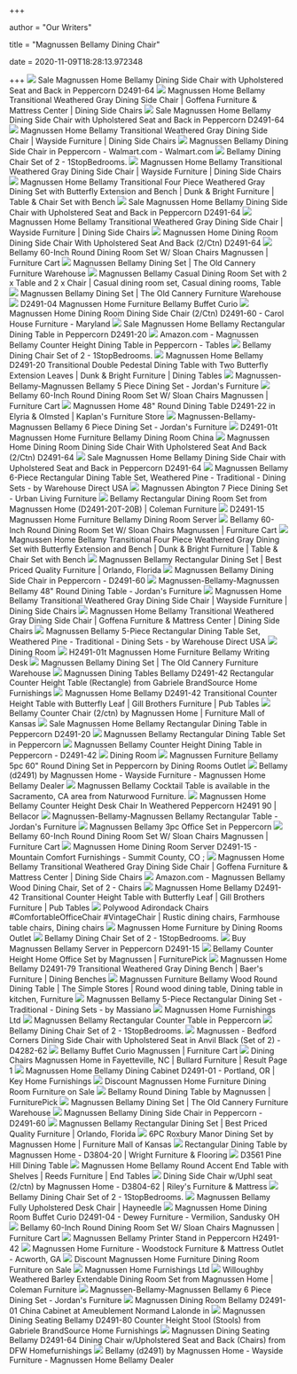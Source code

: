 +++
        
author = "Our Writers"
        
title = "Magnussen Bellamy Dining Chair"
        
date = 2020-11-09T18:28:13.972348
        
+++
[ ![](https://www.localfurnitureoutlet.com/media/catalog/product/cache/1/image/9df78eab33525d08d6e5fb8d27136e95/D/2/D2491-64_2.jpg)](https://www.localfurnitureoutlet.com/media/catalog/product/cache/1/image/9df78eab33525d08d6e5fb8d27136e95/D/2/D2491-64_2.jpg) Sale Magnussen Home Bellamy Dining Side Chair with Upholstered Seat and  Back in Peppercorn D2491-64
[ ![](https://imageresizer.furnituredealer.net/img/remote/images.furnituredealer.net/img/products%2Fmagnussen_home%2Fcolor%2Fbellamy%20-%201088781763_d2491-60-b0.jpg?width=878&height=600&scale=both&trim.threshold=80)](https://imageresizer.furnituredealer.net/img/remote/images.furnituredealer.net/img/products%2Fmagnussen_home%2Fcolor%2Fbellamy%20-%201088781763_d2491-60-b0.jpg?width=878&height=600&scale=both&trim.threshold=80) Magnussen Home Bellamy Transitional Weathered Gray Dining Side Chair |  Goffena Furniture & Mattress Center | Dining Side Chairs
[ ![](https://www.localfurnitureoutlet.com/media/catalog/product/cache/1/image/9df78eab33525d08d6e5fb8d27136e95/D/2/D2491-64_1_4.jpg)](https://www.localfurnitureoutlet.com/media/catalog/product/cache/1/image/9df78eab33525d08d6e5fb8d27136e95/D/2/D2491-64_1_4.jpg) Sale Magnussen Home Bellamy Dining Side Chair with Upholstered Seat and  Back in Peppercorn D2491-64
[ ![](https://imageresizer.furnituredealer.net/img/remote/images.furnituredealer.net/img/products%2Fmagnussen_home%2Fcolor%2Fbellamy%20-%201088781763_d2491-60-b2.jpg?width=1024&height=768&scale=both&trim.threshold=50&trim.percentpadding=10)](https://imageresizer.furnituredealer.net/img/remote/images.furnituredealer.net/img/products%2Fmagnussen_home%2Fcolor%2Fbellamy%20-%201088781763_d2491-60-b2.jpg?width=1024&height=768&scale=both&trim.threshold=50&trim.percentpadding=10) Magnussen Home Bellamy Transitional Weathered Gray Dining Side Chair |  Wayside Furniture | Dining Side Chairs
[ ![](https://i5.walmartimages.com/asr/e1d2bfe9-4b48-4930-8ffc-c735ce4153a3_1.de62fedb3c151c17945253f3880857d4.jpeg)](https://i5.walmartimages.com/asr/e1d2bfe9-4b48-4930-8ffc-c735ce4153a3_1.de62fedb3c151c17945253f3880857d4.jpeg) Magnussen Bellamy Dining Side Chair in Peppercorn - Walmart.com -  Walmart.com
[ ![](https://cdn.1stopbedrooms.com/media/catalog/product/cache/1/image/790x650/667cc8115599233893af4c0b7918c94e/d/2/d2491-f.jpg)](https://cdn.1stopbedrooms.com/media/catalog/product/cache/1/image/790x650/667cc8115599233893af4c0b7918c94e/d/2/d2491-f.jpg) Bellamy Dining Chair Set of 2 - 1StopBedrooms.
[ ![](https://imageresizer.furnituredealer.net/img/remote/images.furnituredealer.net/img/products%2Fmagnussen_home%2Fcolor%2Fbellamy%20-%201088781763_d2491-60-b6.jpg?width=1024&height=768&scale=both&trim.threshold=50&trim.percentpadding=10)](https://imageresizer.furnituredealer.net/img/remote/images.furnituredealer.net/img/products%2Fmagnussen_home%2Fcolor%2Fbellamy%20-%201088781763_d2491-60-b6.jpg?width=1024&height=768&scale=both&trim.threshold=50&trim.percentpadding=10) Magnussen Home Bellamy Transitional Weathered Gray Dining Side Chair |  Wayside Furniture | Dining Side Chairs
[ ![](https://imageresizer.furnituredealer.net/img/remote/images.furnituredealer.net/img/products%2Fmagnussen_home%2Fcolor%2Fbellamy%20-%201088781763_d2491-20%2B2x60%2B79-b0.jpg?w=300&h=300&trim.threshold=80)](https://imageresizer.furnituredealer.net/img/remote/images.furnituredealer.net/img/products%2Fmagnussen_home%2Fcolor%2Fbellamy%20-%201088781763_d2491-20%2B2x60%2B79-b0.jpg?w=300&h=300&trim.threshold=80) Magnussen Home Bellamy Transitional Four Piece Weathered Gray Dining Set  with Butterfly Extension and Bench | Dunk & Bright Furniture | Table & Chair  Set with Bench
[ ![](https://www.localfurnitureoutlet.com/media/catalog/product/cache/1/image/9df78eab33525d08d6e5fb8d27136e95/D/2/D2491-64_3.jpg)](https://www.localfurnitureoutlet.com/media/catalog/product/cache/1/image/9df78eab33525d08d6e5fb8d27136e95/D/2/D2491-64_3.jpg) Sale Magnussen Home Bellamy Dining Side Chair with Upholstered Seat and  Back in Peppercorn D2491-64
[ ![](https://imageresizer.furnituredealer.net/img/remote/images.furnituredealer.net/img/products%2Fmagnussen_home%2Fcolor%2Fbellamy%20-%201088781763_d2491-60-b4.jpg?width=1024&height=768&scale=both&trim.threshold=50&trim.percentpadding=10)](https://imageresizer.furnituredealer.net/img/remote/images.furnituredealer.net/img/products%2Fmagnussen_home%2Fcolor%2Fbellamy%20-%201088781763_d2491-60-b4.jpg?width=1024&height=768&scale=both&trim.threshold=50&trim.percentpadding=10) Magnussen Home Bellamy Transitional Weathered Gray Dining Side Chair |  Wayside Furniture | Dining Side Chairs
[ ![](https://images2.imgix.net/p4dbimg/830/images/d2491-64-287.jpg?trim=color&trimcolor=FFFFFF&trimtol=5&w=1024&h=768&fm=pjpg&auto=format)](https://images2.imgix.net/p4dbimg/830/images/d2491-64-287.jpg?trim=color&trimcolor=FFFFFF&trimtol=5&w=1024&h=768&fm=pjpg&auto=format) Magnussen Home Dining Room Dining Side Chair With Upholstered Seat And Back  (2/Ctn) D2491-64
[ ![](https://smhttp-ssl-77687.nexcesscdn.net/media/catalog/product/D/2/D2491-23B-23T-60-63-set-1.jpg)](https://smhttp-ssl-77687.nexcesscdn.net/media/catalog/product/D/2/D2491-23B-23T-60-63-set-1.jpg) Bellamy 60-Inch Round Dining Room Set W/ Sloan Chairs Magnussen | Furniture  Cart
[ ![](https://www.oldcanneryfurniture.com/images/photos/Magnussen-D2491-5pc-Set.jpg)](https://www.oldcanneryfurniture.com/images/photos/Magnussen-D2491-5pc-Set.jpg) Magnussen Bellamy Dining Set | The Old Cannery Furniture Warehouse
[ ![](https://i.pinimg.com/originals/47/74/dd/4774dd12a058aa1e385b2635a227fd7c.jpg)](https://i.pinimg.com/originals/47/74/dd/4774dd12a058aa1e385b2635a227fd7c.jpg) Magnussen Bellamy Casual Dining Room Set with 2 x Table and 2 x Chair |  Casual dining room set, Casual dining rooms, Table
[ ![](https://www.oldcanneryfurniture.com/images/photos/D2491-20-F.jpg)](https://www.oldcanneryfurniture.com/images/photos/D2491-20-F.jpg) Magnussen Bellamy Dining Set | The Old Cannery Furniture Warehouse
[ ![](https://static.homelivingfurniture.com/data/vendors/431/items/206292/small/D2491-04.jpg)](https://static.homelivingfurniture.com/data/vendors/431/items/206292/small/D2491-04.jpg) D2491-04 Magnussen Home Furniture Bellamy Buffet Curio
[ ![](https://images2.imgix.net/p4dbimg/830/images/d2491-60-(809).jpg?trim=color&trimcolor=FFFFFF&trimtol=5&w=1024&h=768&fm=pjpg&auto=format)](https://images2.imgix.net/p4dbimg/830/images/d2491-60-(809).jpg?trim=color&trimcolor=FFFFFF&trimtol=5&w=1024&h=768&fm=pjpg&auto=format) Magnussen Home Dining Room Dining Side Chair (2/Ctn) D2491-60 - Carol House  Furniture - Maryland
[ ![](https://www.localfurnitureoutlet.com/media/catalog/product/cache/1/thumbnail/490x490/602f0fa2c1f0d1ba5e241f914e856ff9/D/2/D2491-20_1_1.jpg)](https://www.localfurnitureoutlet.com/media/catalog/product/cache/1/thumbnail/490x490/602f0fa2c1f0d1ba5e241f914e856ff9/D/2/D2491-20_1_1.jpg) Sale Magnussen Home Bellamy Rectangular Dining Table in Peppercorn D2491-20
[ ![](https://images-na.ssl-images-amazon.com/images/I/717F4abDNrL._AC_SL1000_.jpg)](https://images-na.ssl-images-amazon.com/images/I/717F4abDNrL._AC_SL1000_.jpg) Amazon.com - Magnussen Bellamy Counter Height Dining Table in Peppercorn -  Tables
[ ![](https://cdn.1stopbedrooms.com/media/catalog/product/cache/1/image/cc0ec2d91bc4dd8becc1b9167d5c2be1/b/e/bellamy_d2491-22_60_01t-01b_1_1.jpg)](https://cdn.1stopbedrooms.com/media/catalog/product/cache/1/image/cc0ec2d91bc4dd8becc1b9167d5c2be1/b/e/bellamy_d2491-22_60_01t-01b_1_1.jpg) Bellamy Dining Chair Set of 2 - 1StopBedrooms.
[ ![](https://images.furnituredealer.net/img/products%2Fmagnussen_home%2Fcolor%2Fbellamy%20-%201088781763_d2491-20-b0.jpg)](https://images.furnituredealer.net/img/products%2Fmagnussen_home%2Fcolor%2Fbellamy%20-%201088781763_d2491-20-b0.jpg) Magnussen Home Bellamy D2491-20 Transitional Double Pedestal Dining Table  with Two Butterfly Extension Leaves | Dunk & Bright Furniture | Dining  Tables
[ ![](https://s7d5.scene7.com/is/image/Jordans/DZ2249100_00?wid=378&hei=375)](https://s7d5.scene7.com/is/image/Jordans/DZ2249100_00?wid=378&hei=375) Magnussen-Bellamy-Magnussen Bellamy 5 Piece Dining Set - Jordan's Furniture
[ ![](https://smhttp-ssl-77687.nexcesscdn.net/media/catalog/product/D/4/D4796-63-chair-1.jpg)](https://smhttp-ssl-77687.nexcesscdn.net/media/catalog/product/D/4/D4796-63-chair-1.jpg) Bellamy 60-Inch Round Dining Room Set W/ Sloan Chairs Magnussen | Furniture  Cart
[ ![](https://images2.imgix.net/p4dbimg/830/images/d2491-22-(76).jpg?trim=color&trimcolor=FFFFFF&trimtol=5&w=1024&h=768&fm=pjpg&auto=format)](https://images2.imgix.net/p4dbimg/830/images/d2491-22-(76).jpg?trim=color&trimcolor=FFFFFF&trimtol=5&w=1024&h=768&fm=pjpg&auto=format) Magnussen Home 48" Round Dining Table D2491-22 in Elyria & Olmsted |  Kaplan's Furniture Store
[ ![](https://s7d5.scene7.com/is/image/Jordans/DZ0024910_00?wid=378&hei=375)](https://s7d5.scene7.com/is/image/Jordans/DZ0024910_00?wid=378&hei=375) Magnussen-Bellamy-Magnussen Bellamy 6 Piece Dining Set - Jordan's Furniture
[ ![](https://static.homelivingfurniture.com/data/vendors/431/items/206290/big/D2491-01T.jpg)](https://static.homelivingfurniture.com/data/vendors/431/items/206290/big/D2491-01T.jpg) D2491-01t Magnussen Home Furniture Bellamy Dining Room China
[ ![](https://images2.imgix.net/p4dbimg/830/images/d249164958.jpg?trim=color&trimcolor=FFFFFF&trimtol=5&w=1024&h=768&fm=pjpg&auto=format)](https://images2.imgix.net/p4dbimg/830/images/d249164958.jpg?trim=color&trimcolor=FFFFFF&trimtol=5&w=1024&h=768&fm=pjpg&auto=format) Magnussen Home Dining Room Dining Side Chair With Upholstered Seat And Back  (2/Ctn) D2491-64
[ ![](https://www.localfurnitureoutlet.com/media/catalog/product/cache/1/image/9df78eab33525d08d6e5fb8d27136e95/D/2/D2491-64_4.jpg)](https://www.localfurnitureoutlet.com/media/catalog/product/cache/1/image/9df78eab33525d08d6e5fb8d27136e95/D/2/D2491-64_4.jpg) Sale Magnussen Home Bellamy Dining Side Chair with Upholstered Seat and  Back in Peppercorn D2491-64
[ ![](https://st.hzcdn.com/simgs/0f11dafe07f27f76_4-0140/home-design.jpg)](https://st.hzcdn.com/simgs/0f11dafe07f27f76_4-0140/home-design.jpg) Magnussen Bellamy 6-Piece Rectangular Dining Table Set, Weathered Pine -  Traditional - Dining Sets - by Warehouse Direct USA
[ ![](https://cdn11.bigcommerce.com/s-i1ghd0efxg/images/stencil/1280x1280/products/460/985/_7_d3804_abington_dr_2_1__22847.1491954949.jpg?c=2)](https://cdn11.bigcommerce.com/s-i1ghd0efxg/images/stencil/1280x1280/products/460/985/_7_d3804_abington_dr_2_1__22847.1491954949.jpg?c=2) Magnussen Abington 7 Piece Dining Set - Urban Living Furniture
[ ![](https://d9dvmj2a7k2dc.cloudfront.net/catalog/product/cache/1/image/731x481/17f82f742ffe127f42dca9de82fb58b1/b/e/bellamy_d2491-20a_60_63a_04_1_1.jpg)](https://d9dvmj2a7k2dc.cloudfront.net/catalog/product/cache/1/image/731x481/17f82f742ffe127f42dca9de82fb58b1/b/e/bellamy_d2491-20a_60_63a_04_1_1.jpg) Bellamy Rectangular Dining Room Set from Magnussen Home (D2491-20T-20B) |  Coleman Furniture
[ ![](https://static.homelivingfurniture.com/data/vendors/431/items/286137/big/d2491-15.a.jpg)](https://static.homelivingfurniture.com/data/vendors/431/items/286137/big/d2491-15.a.jpg) D2491-15 Magnussen Home Furniture Bellamy Dining Room Server
[ ![](https://smhttp-ssl-77687.nexcesscdn.net/media/catalog/product/D/2/D2491-23B-23T-table-1.jpg)](https://smhttp-ssl-77687.nexcesscdn.net/media/catalog/product/D/2/D2491-23B-23T-table-1.jpg) Bellamy 60-Inch Round Dining Room Set W/ Sloan Chairs Magnussen | Furniture  Cart
[ ![](https://imageresizer.furnituredealer.net/img/remote/images.furnituredealer.net/img/products%2Fmagnussen_home%2Fcolor%2Fbellamy%20-%201088781763_d2491-20%2B2x60%2B79-b3.jpg?width=878&height=600&scale=both&trim.threshold=80)](https://imageresizer.furnituredealer.net/img/remote/images.furnituredealer.net/img/products%2Fmagnussen_home%2Fcolor%2Fbellamy%20-%201088781763_d2491-20%2B2x60%2B79-b3.jpg?width=878&height=600&scale=both&trim.threshold=80) Magnussen Home Bellamy Transitional Four Piece Weathered Gray Dining Set  with Butterfly Extension and Bench | Dunk & Bright Furniture | Table & Chair  Set with Bench
[ ![](https://qualityfurniturediscounts.com/media/catalog/product/cache/1/image/5e06319eda06f020e43594a9c230972d/b/e/bellamy_d2491_6pc/qualityfurniturediscounts.com-Magnussen-MAG-D2491-20-DS-31.jpg)](https://qualityfurniturediscounts.com/media/catalog/product/cache/1/image/5e06319eda06f020e43594a9c230972d/b/e/bellamy_d2491_6pc/qualityfurniturediscounts.com-Magnussen-MAG-D2491-20-DS-31.jpg) Magnussen Bellamy Rectangular Dining Set | Best Priced Quality Furniture |  Orlando, Florida
[ ![](https://media.cymaxstores.com/Images/2221/484379-SM.jpg)](https://media.cymaxstores.com/Images/2221/484379-SM.jpg) Magnussen Bellamy Dining Side Chair in Peppercorn - D2491-60
[ ![](https://s7d5.scene7.com/is/image/Jordans/DZ1249101_00?wid=378&hei=375)](https://s7d5.scene7.com/is/image/Jordans/DZ1249101_00?wid=378&hei=375) Magnussen-Bellamy-Magnussen Bellamy 48" Round Dining Table - Jordan's  Furniture
[ ![](https://imageresizer.furnituredealer.net/img/remote/images.furnituredealer.net/img/products%2Fmagnussen_home%2Fcolor%2Fbellamy%20-%201088781763_d2491-60-b3.jpg?width=1024&height=768&scale=both&trim.threshold=50&trim.percentpadding=10)](https://imageresizer.furnituredealer.net/img/remote/images.furnituredealer.net/img/products%2Fmagnussen_home%2Fcolor%2Fbellamy%20-%201088781763_d2491-60-b3.jpg?width=1024&height=768&scale=both&trim.threshold=50&trim.percentpadding=10) Magnussen Home Bellamy Transitional Weathered Gray Dining Side Chair |  Wayside Furniture | Dining Side Chairs
[ ![](https://images.furnituredealer.net/img/products%2Fmagnussen_home%2Fcolor%2Falys%20beach%204864_d4864-62w-m1.jpg)](https://images.furnituredealer.net/img/products%2Fmagnussen_home%2Fcolor%2Falys%20beach%204864_d4864-62w-m1.jpg) Magnussen Home Bellamy Transitional Weathered Gray Dining Side Chair |  Goffena Furniture & Mattress Center | Dining Side Chairs
[ ![](https://st.hzcdn.com/simgs/0701c76707eeaf8e_4-0310/home-design.jpg)](https://st.hzcdn.com/simgs/0701c76707eeaf8e_4-0310/home-design.jpg) Magnussen Bellamy 5-Piece Rectangular Dining Table Set, Weathered Pine -  Traditional - Dining Sets - by Warehouse Direct USA
[ ![](https://ipad.magnussen.com/Portals/PhotoBank/Web/Dining/D5011/D5011-(837).jpg)](https://ipad.magnussen.com/Portals/PhotoBank/Web/Dining/D5011/D5011-(837).jpg) Dining Room
[ ![](https://static.homelivingfurniture.com/data/vendors/431/items/248583/big/H2491-01t.a.jpg)](https://static.homelivingfurniture.com/data/vendors/431/items/248583/big/H2491-01t.a.jpg) H2491-01t Magnussen Home Furniture Bellamy Writing Desk
[ ![](https://www.oldcanneryfurniture.com/images/photos/D2491-79-F.jpg)](https://www.oldcanneryfurniture.com/images/photos/D2491-79-F.jpg) Magnussen Bellamy Dining Set | The Old Cannery Furniture Warehouse
[ ![](https://imgres.tailbase.com/rzdimg/prods/800/433091_5.jpg)](https://imgres.tailbase.com/rzdimg/prods/800/433091_5.jpg) Magnussen Dining Tables Bellamy D2491-42 Rectangular Counter Height Table  (Rectangle) from Gabriele BrandSource Home Furnishings
[ ![](https://imageresizer.furnituredealer.net/img/remote/images.furnituredealer.net/img/products%2Fmagnussen_home%2Fcolor%2Fbellamy%20-%201088781763_d2491-42-b1.jpg?width=878&height=600&scale=both&trim.threshold=80)](https://imageresizer.furnituredealer.net/img/remote/images.furnituredealer.net/img/products%2Fmagnussen_home%2Fcolor%2Fbellamy%20-%201088781763_d2491-42-b1.jpg?width=878&height=600&scale=both&trim.threshold=80) Magnussen Home Bellamy D2491-42 Transitional Counter Height Table with  Butterfly Leaf | Gill Brothers Furniture | Pub Tables
[ ![](https://cdn.knorrweb.com/magnussen-home/800x800/e74cbe2b63dff537332445b356def0c8.jpg)](https://cdn.knorrweb.com/magnussen-home/800x800/e74cbe2b63dff537332445b356def0c8.jpg) Bellamy Counter Chair (2/ctn) by Magnussen Home | Furniture Mall of Kansas
[ ![](https://www.localfurnitureoutlet.com/media/catalog/product/cache/1/thumbnail/490x490/602f0fa2c1f0d1ba5e241f914e856ff9/D/2/D2491-20_6.jpg)](https://www.localfurnitureoutlet.com/media/catalog/product/cache/1/thumbnail/490x490/602f0fa2c1f0d1ba5e241f914e856ff9/D/2/D2491-20_6.jpg) Sale Magnussen Home Bellamy Rectangular Dining Table in Peppercorn D2491-20
[ ![](https://www.unlimitedfurnituregroup.com/media/catalog/product/cache/1/image/1200x1200/9df78eab33525d08d6e5fb8d27136e95/d/2/d2491_1.jpg)](https://www.unlimitedfurnituregroup.com/media/catalog/product/cache/1/image/1200x1200/9df78eab33525d08d6e5fb8d27136e95/d/2/d2491_1.jpg) Magnussen Bellamy Rectangular Dining Table Set in Peppercorn
[ ![](https://media.cymaxstores.com/Images/107/1620785-1-L.jpg)](https://media.cymaxstores.com/Images/107/1620785-1-L.jpg) Magnussen Bellamy Counter Height Dining Table in Peppercorn - D2491-42
[ ![](https://www.magnussen.com/portals/0/Images/Category/D4282.jpg)](https://www.magnussen.com/portals/0/Images/Category/D4282.jpg) Dining Room
[ ![](https://www.diningroomsoutlet.com/media/catalog/product/cache/3/image/265x265/9df78eab33525d08d6e5fb8d27136e95/d/2/d2491-23drset.jpg)](https://www.diningroomsoutlet.com/media/catalog/product/cache/3/image/265x265/9df78eab33525d08d6e5fb8d27136e95/d/2/d2491-23drset.jpg) Magnussen Furniture Bellamy 5pc 60" Round Dining Set in Peppercorn by Dining  Rooms Outlet
[ ![](https://images.furnituredealer.net/img/collections%2Fmagnussen_home%2Fbellamy%20-%201088781763_d2491-dm1.jpg)](https://images.furnituredealer.net/img/collections%2Fmagnussen_home%2Fbellamy%20-%201088781763_d2491-dm1.jpg) Bellamy (d2491) by Magnussen Home - Wayside Furniture - Magnussen Home  Bellamy Dealer
[ ![](https://images2.imgix.net/p4dbimg/830/images/t2491-43-main.jpg?trim=color&trimcolor=FFFFFF&trimtol=5&w=1024&h=768&fm=pjpg&auto=format)](https://images2.imgix.net/p4dbimg/830/images/t2491-43-main.jpg?trim=color&trimcolor=FFFFFF&trimtol=5&w=1024&h=768&fm=pjpg&auto=format) Magnussen Bellamy Cocktail Table is available in the Sacramento, CA area  from Naturwood Furniture.
[ ![](https://www.bellacor.com/media.bellacor.com/images/1500/2016H2491-90.jpg)](https://www.bellacor.com/media.bellacor.com/images/1500/2016H2491-90.jpg) Magnussen Home Bellamy Counter Height Desk Chair In Weathered Peppercorn  H2491 90 | Bellacor
[ ![](https://s7d5.scene7.com/is/image/Jordans/DZ3024910_00?wid=378&hei=375)](https://s7d5.scene7.com/is/image/Jordans/DZ3024910_00?wid=378&hei=375) Magnussen-Bellamy-Magnussen Bellamy Rectangular Table - Jordan's Furniture
[ ![](https://www.discountlivingrooms.com/media/catalog/product/cache/4/image/1280x/2e0bda525d00d84e8e49a33c06641d14/h/2/h2491_bellamy_ho_4.jpg)](https://www.discountlivingrooms.com/media/catalog/product/cache/4/image/1280x/2e0bda525d00d84e8e49a33c06641d14/h/2/h2491_bellamy_ho_4.jpg) Magnussen Bellamy 3pc Office Set in Peppercorn
[ ![](https://smhttp-ssl-77687.nexcesscdn.net/media/catalog/product/D/2/D2491-01BT-china-1.jpg)](https://smhttp-ssl-77687.nexcesscdn.net/media/catalog/product/D/2/D2491-01BT-china-1.jpg) Bellamy 60-Inch Round Dining Room Set W/ Sloan Chairs Magnussen | Furniture  Cart
[ ![](https://images2.imgix.net/p4dbimg/830/images/d2491-15.jpg?fit=fill&trim=color&trimcolor=FFFFFF&trimtol=5&bg=FFFFFF&w=768&h=576&fm=pjpg&auto=format)](https://images2.imgix.net/p4dbimg/830/images/d2491-15.jpg?fit=fill&trim=color&trimcolor=FFFFFF&trimtol=5&bg=FFFFFF&w=768&h=576&fm=pjpg&auto=format) Magnussen Home Dining Room Server D2491-15 - Mountain Comfort Furnishings -  Summit County, CO ;
[ ![](https://images.furnituredealer.net/img/products%2Fmagnussen_home%2Fcolor%2Falys%20beach%204864_d4864-60-m5.jpg)](https://images.furnituredealer.net/img/products%2Fmagnussen_home%2Fcolor%2Falys%20beach%204864_d4864-60-m5.jpg) Magnussen Home Bellamy Transitional Weathered Gray Dining Side Chair |  Goffena Furniture & Mattress Center | Dining Side Chairs
[ ![](https://m.media-amazon.com/images/I/81kS34Md9UL._AC_SS350_.jpg)](https://m.media-amazon.com/images/I/81kS34Md9UL._AC_SS350_.jpg) Amazon.com - Magnussen Bellamy Wood Dining Chair, Set of 2 - Chairs
[ ![](https://imageresizer.furnituredealer.net/img/remote/images.furnituredealer.net/img/products%2Fmagnussen_home%2Fcolor%2Fbellamy%20-%201088781763_d2491-42-b3.jpg?width=878&height=600&scale=both&trim.threshold=80)](https://imageresizer.furnituredealer.net/img/remote/images.furnituredealer.net/img/products%2Fmagnussen_home%2Fcolor%2Fbellamy%20-%201088781763_d2491-42-b3.jpg?width=878&height=600&scale=both&trim.threshold=80) Magnussen Home Bellamy D2491-42 Transitional Counter Height Table with  Butterfly Leaf | Gill Brothers Furniture | Pub Tables
[ ![](https://i.pinimg.com/474x/0f/f5/92/0ff5920004a83b61d8fb321d169e7979.jpg)](https://i.pinimg.com/474x/0f/f5/92/0ff5920004a83b61d8fb321d169e7979.jpg) Polywood Adirondack Chairs #ComfortableOfficeChair #VintageChair | Rustic dining  chairs, Farmhouse table chairs, Dining chairs
[ ![](https://www.diningroomsoutlet.com/media/catalog/category/magnussen-dro.jpg)](https://www.diningroomsoutlet.com/media/catalog/category/magnussen-dro.jpg) Magnussen Home Furniture by Dining Rooms Outlet
[ ![](https://cdn.1stopbedrooms.com/media/catalog/product/cache/1/thumbnail/150x150/cc0ec2d91bc4dd8becc1b9167d5c2be1/d/2/d2491-01-qt.jpg)](https://cdn.1stopbedrooms.com/media/catalog/product/cache/1/thumbnail/150x150/cc0ec2d91bc4dd8becc1b9167d5c2be1/d/2/d2491-01-qt.jpg) Bellamy Dining Chair Set of 2 - 1StopBedrooms.
[ ![](https://www.localfurnitureoutlet.com/media/catalog/product/cache/1/image/1000x1000/17f82f742ffe127f42dca9de82fb58b1/d/2/d2491-15.jpg)](https://www.localfurnitureoutlet.com/media/catalog/product/cache/1/image/1000x1000/17f82f742ffe127f42dca9de82fb58b1/d/2/d2491-15.jpg) Buy Magnussen Bellamy Server in Peppercorn D2491-15
[ ![](https://smhttp-ssl-18667.nexcesscdn.net/8090D3/magento/media/catalog/product/cache/1/image/650x650/9df78eab33525d08d6e5fb8d27136e95/H/2/H2491-06B-90-set-1.jpg)](https://smhttp-ssl-18667.nexcesscdn.net/8090D3/magento/media/catalog/product/cache/1/image/650x650/9df78eab33525d08d6e5fb8d27136e95/H/2/H2491-06B-90-set-1.jpg) Bellamy Counter Height Home Office Set by Magnussen | FurniturePick
[ ![](https://imageresizer.furnituredealer.net/img/remote/images.furnituredealer.net/img/products%2Fmagnussen_home%2Fcolor%2Fbellamy%20-%201088781763_d2491-79-b4.jpg?width=878&height=600&scale=both&trim.threshold=80)](https://imageresizer.furnituredealer.net/img/remote/images.furnituredealer.net/img/products%2Fmagnussen_home%2Fcolor%2Fbellamy%20-%201088781763_d2491-79-b4.jpg?width=878&height=600&scale=both&trim.threshold=80) Magnussen Home Bellamy D2491-79 Transitional Weathered Gray Dining Bench |  Baer's Furniture | Dining Benches
[ ![](https://i.pinimg.com/originals/9a/0b/16/9a0b16ae8d06c8c2dffbe067466e9ab0.jpg)](https://i.pinimg.com/originals/9a/0b/16/9a0b16ae8d06c8c2dffbe067466e9ab0.jpg) Magnussen Furniture Bellamy Wood Round Dining Table | The Simple Stores |  Round wood dining table, Dining table in kitchen, Furniture
[ ![](https://st.hzcdn.com/simgs/ef11dedd0900b0da_9-7412/home-design.jpg)](https://st.hzcdn.com/simgs/ef11dedd0900b0da_9-7412/home-design.jpg) Magnussen Bellamy 5-Piece Rectangular Dining Set - Traditional - Dining  Sets - by Massiano
[ ![](https://www.magnussen.com/Portals/0/Images/Home-Image/HomeImageDining.jpg)](https://www.magnussen.com/Portals/0/Images/Home-Image/HomeImageDining.jpg) Magnussen Home Furnishings Ltd
[ ![](https://www.unlimitedfurnituregroup.com/media/catalog/product/cache/1/image/1000x611/9df78eab33525d08d6e5fb8d27136e95/D/2/D2491-42_Unextend.jpg)](https://www.unlimitedfurnituregroup.com/media/catalog/product/cache/1/image/1000x611/9df78eab33525d08d6e5fb8d27136e95/D/2/D2491-42_Unextend.jpg) Magnussen Bellamy Rectangular Counter Table in Peppercorn
[ ![](https://cdn.1stopbedrooms.com/media/catalog/product/cache/1/thumbnail/245x245/8255f8d36c477745b2f3d3cfd0807445/v/i/vicuna-boucle-grey-fabric-dining-chair-hgda732_qb13217525.jpg)](https://cdn.1stopbedrooms.com/media/catalog/product/cache/1/thumbnail/245x245/8255f8d36c477745b2f3d3cfd0807445/v/i/vicuna-boucle-grey-fabric-dining-chair-hgda732_qb13217525.jpg) Bellamy Dining Chair Set of 2 - 1StopBedrooms.
[ ![](https://s.yimg.com/aah/yhst-130038008324021/magnussen-bedford-corners-dining-side-chair-with-upholstered-seat-in-anvil-black-d4282-62-8.jpg)](https://s.yimg.com/aah/yhst-130038008324021/magnussen-bedford-corners-dining-side-chair-with-upholstered-seat-in-anvil-black-d4282-62-8.jpg) Magnussen - Bedford Corners Dining Side Chair with Upholstered Seat in  Anvil Black (Set of 2) - D4282-62
[ ![](https://smhttp-ssl-77687.nexcesscdn.net/media/catalog/product/cache/1/image/650x650/9df78eab33525d08d6e5fb8d27136e95/D/2/D2491-04-buffet-curio-1.jpg)](https://smhttp-ssl-77687.nexcesscdn.net/media/catalog/product/cache/1/image/650x650/9df78eab33525d08d6e5fb8d27136e95/D/2/D2491-04-buffet-curio-1.jpg) Bellamy Buffet Curio Magnussen | Furniture Cart
[ ![](https://imageresizer.furnituredealer.net/img/remote/images.furnituredealer.net/img/products%2Fmagnussen_home%2Fcolor%2Fbellamy%20-%201088781763_d2491-60-m3.jpg?scale=both&width=450&height=450)](https://imageresizer.furnituredealer.net/img/remote/images.furnituredealer.net/img/products%2Fmagnussen_home%2Fcolor%2Fbellamy%20-%201088781763_d2491-60-m3.jpg?scale=both&width=450&height=450) Dining Chairs Magnussen Home in Fayetteville, NC | Bullard Furniture |  Result Page 1
[ ![](https://images2.imgix.net/p4dbimg/clients/20220/images/magnussen-home-d2491-01-dining-cabinet-bellamy_1.jpg?fit=fill&trim=color&trimcolor=FFFFFF&trimtol=5&bg=FFFFFF&w=768&h=576&fm=pjpg&auto=format)](https://images2.imgix.net/p4dbimg/clients/20220/images/magnussen-home-d2491-01-dining-cabinet-bellamy_1.jpg?fit=fill&trim=color&trimcolor=FFFFFF&trimtol=5&bg=FFFFFF&w=768&h=576&fm=pjpg&auto=format) Magnussen Home Bellamy Dining Cabinet D2491-01 - Portland, OR | Key Home  Furnishings
[ ![](https://static.homelivingfurniture.com/data/vendors/431/item_group/2875/mid/2875.jpg)](https://static.homelivingfurniture.com/data/vendors/431/item_group/2875/mid/2875.jpg) Discount Magnussen Home Furniture Dining Room Furniture on Sale
[ ![](https://smhttp-ssl-18667.nexcesscdn.net/8090D3/magento/media/catalog/product/cache/1/image/650x650/9df78eab33525d08d6e5fb8d27136e95/D/2/D2491-22BPT-rnd-table-1.jpg)](https://smhttp-ssl-18667.nexcesscdn.net/8090D3/magento/media/catalog/product/cache/1/image/650x650/9df78eab33525d08d6e5fb8d27136e95/D/2/D2491-22BPT-rnd-table-1.jpg) Bellamy Round Dining Table by Magnussen | FurniturePick
[ ![](https://www.oldcanneryfurniture.com/images/photos/T2491-03.jpg)](https://www.oldcanneryfurniture.com/images/photos/T2491-03.jpg) Magnussen Bellamy Dining Set | The Old Cannery Furniture Warehouse
[ ![](https://media.cymaxstores.com/Images/89/242019-SM.jpg)](https://media.cymaxstores.com/Images/89/242019-SM.jpg) Magnussen Bellamy Dining Side Chair in Peppercorn - D2491-60
[ ![](https://qualityfurniturediscounts.com/media/catalog/product/cache/1/image/5e06319eda06f020e43594a9c230972d/b/e/bellamy_d2491-20a_60_79_01t_01b/qualityfurniturediscounts.com-Magnussen-MAG-D2491-20-DS-33.jpg)](https://qualityfurniturediscounts.com/media/catalog/product/cache/1/image/5e06319eda06f020e43594a9c230972d/b/e/bellamy_d2491-20a_60_79_01t_01b/qualityfurniturediscounts.com-Magnussen-MAG-D2491-20-DS-33.jpg) Magnussen Bellamy Rectangular Dining Set | Best Priced Quality Furniture |  Orlando, Florida
[ ![](https://cdn.knorrweb.com/magnussen-home/d235a512b18cae7ef62bee2f29542fb9.jpg)](https://cdn.knorrweb.com/magnussen-home/d235a512b18cae7ef62bee2f29542fb9.jpg) 6PC Roxbury Manor Dining Set by Magnussen Home | Furniture Mall of Kansas
[ ![](https://cdn.knorrweb.com/magnussen-home/800x800/3f5ae559520d08d205dafbb6f4a3dc31.jpg)](https://cdn.knorrweb.com/magnussen-home/800x800/3f5ae559520d08d205dafbb6f4a3dc31.jpg) Rectangular Dining Table by Magnussen Home - D3804-20 | Wright Furniture &  Flooring
[ ![](https://1225f84a0a126a40b1d5-7c4a560e800e1f5ffb533bff4ba1def5.ssl.cf1.rackcdn.com/4640.jpg)](https://1225f84a0a126a40b1d5-7c4a560e800e1f5ffb533bff4ba1def5.ssl.cf1.rackcdn.com/4640.jpg) D3561 Pine Hill Dining Table
[ ![](https://imageresizer.furnituredealer.net/img/remote/images.furnituredealer.net/img/products%2Fmagnussen_home%2Fcolor%2Fbellamy%20t2491_t2491-35-b1.jpg?width=1024&height=768&scale=both&trim.threshold=50&trim.percentpadding=10)](https://imageresizer.furnituredealer.net/img/remote/images.furnituredealer.net/img/products%2Fmagnussen_home%2Fcolor%2Fbellamy%20t2491_t2491-35-b1.jpg?width=1024&height=768&scale=both&trim.threshold=50&trim.percentpadding=10) Magnussen Home Bellamy Round Accent End Table with Shelves | Reeds Furniture  | End Tables
[ ![](https://cdn.knorrweb.com/magnussen-home/800x800/55277fe2a7b5d8fee8dd0985391cdace.jpg)](https://cdn.knorrweb.com/magnussen-home/800x800/55277fe2a7b5d8fee8dd0985391cdace.jpg) Dining Side Chair w/Uphl seat (2/ctn) by Magnussen Home - D3804-62 |  Riley's Furniture & Mattress
[ ![](https://cdn.1stopbedrooms.com/media/catalog/product/cache/1/thumbnail/245x245/8255f8d36c477745b2f3d3cfd0807445/c/o/country-grove-distressed-gray-and-brown-wood-windsor-dining-chair-with-arms_qb13246857.jpg)](https://cdn.1stopbedrooms.com/media/catalog/product/cache/1/thumbnail/245x245/8255f8d36c477745b2f3d3cfd0807445/c/o/country-grove-distressed-gray-and-brown-wood-windsor-dining-chair-with-arms_qb13246857.jpg) Bellamy Dining Chair Set of 2 - 1StopBedrooms.
[ ![](https://content.haycdn.com/mgen/master:MHF3198.jpg?is=654,654,0xffffff)](https://content.haycdn.com/mgen/master:MHF3198.jpg?is=654,654,0xffffff) Magnussen Bellamy Fully Upholstered Desk Chair | Hayneedle
[ ![](https://images2.imgix.net/p4dbimg/830/images/d2491buffetcurio.jpg?fit=fill&trim=color&trimcolor=FFFFFF&trimtol=5&bg=FFFFFF&w=768&h=576&fm=pjpg&auto=format)](https://images2.imgix.net/p4dbimg/830/images/d2491buffetcurio.jpg?fit=fill&trim=color&trimcolor=FFFFFF&trimtol=5&bg=FFFFFF&w=768&h=576&fm=pjpg&auto=format) Magnussen Home Dining Room Buffet Curio D2491-04 - Dewey Furniture -  Vermilion, Sandusky OH
[ ![](https://smhttp-ssl-77687.nexcesscdn.net/media/catalog/product/D/2/D2491-01B-china-base-1.jpg)](https://smhttp-ssl-77687.nexcesscdn.net/media/catalog/product/D/2/D2491-01B-china-base-1.jpg) Bellamy 60-Inch Round Dining Room Set W/ Sloan Chairs Magnussen | Furniture  Cart
[ ![](https://www.tvstandsoutlet.com/media/catalog/product/cache/2/image/647x455/2e0bda525d00d84e8e49a33c06641d14/h/2/h2491-42-qt_1.jpg)](https://www.tvstandsoutlet.com/media/catalog/product/cache/2/image/647x455/2e0bda525d00d84e8e49a33c06641d14/h/2/h2491-42-qt_1.jpg) Magnussen Bellamy Printer Stand in Peppercorn H2491-42
[ ![](https://images2.imgix.net/p4dbimg/p20409/images/magnussen-bellamy-48-inch-round-dining-set-d2491.jpg?fit=fill&trim=color&trimcolor=FFFFFF&trimtol=5&bg=FFFFFF&w=384&h=288&fm=pjpg&auto=format)](https://images2.imgix.net/p4dbimg/p20409/images/magnussen-bellamy-48-inch-round-dining-set-d2491.jpg?fit=fill&trim=color&trimcolor=FFFFFF&trimtol=5&bg=FFFFFF&w=384&h=288&fm=pjpg&auto=format) Magnussen Home Furniture - Woodstock Furniture & Mattress Outlet - Acworth,  GA
[ ![](https://static.homelivingfurniture.com/data/vendors/431/items/286163/mid/d4399-67.jpg)](https://static.homelivingfurniture.com/data/vendors/431/items/286163/mid/d4399-67.jpg) Discount Magnussen Home Furniture Dining Room Furniture on Sale
[ ![](https://www.magnussen.com/portals/0/Images/Carousel/Occasional.jpg)](https://www.magnussen.com/portals/0/Images/Carousel/Occasional.jpg) Magnussen Home Furnishings Ltd
[ ![](https://d9dvmj2a7k2dc.cloudfront.net/catalog/product/cache/1/image/731x481/17f82f742ffe127f42dca9de82fb58b1/d/4/d4209_willoughby_dr_magnussen_1_2_magnussen20191.jpg)](https://d9dvmj2a7k2dc.cloudfront.net/catalog/product/cache/1/image/731x481/17f82f742ffe127f42dca9de82fb58b1/d/4/d4209_willoughby_dr_magnussen_1_2_magnussen20191.jpg) Willoughby Weathered Barley Extendable Dining Room Set from Magnussen Home  | Coleman Furniture
[ ![](https://s7d5.scene7.com/is/image/Jordans/RoomScene_PREZ_Bellamy_DZ0024910_01?wid=378&hei=375)](https://s7d5.scene7.com/is/image/Jordans/RoomScene_PREZ_Bellamy_DZ0024910_01?wid=378&hei=375) Magnussen-Bellamy-Magnussen Bellamy 6 Piece Dining Set - Jordan's Furniture
[ ![](https://imgres.tailbase.com/rzdimg/prods/800/317205_7.jpg)](https://imgres.tailbase.com/rzdimg/prods/800/317205_7.jpg) Magnussen Dining Room Bellamy D2491-01 China Cabinet at Ameublement Normand  Lalonde in
[ ![](https://imgres.tailbase.com/rzdimg/prods/800/433112_3.jpg)](https://imgres.tailbase.com/rzdimg/prods/800/433112_3.jpg) Magnussen Dining Seating Bellamy D2491-80 Counter Height Stool (Stools)  from Gabriele BrandSource Home Furnishings
[ ![](https://imgres.tailbase.com/rzdimg/prods/800/585839_7.jpg)](https://imgres.tailbase.com/rzdimg/prods/800/585839_7.jpg) Magnussen Dining Seating Bellamy D2491-64 Dining Chair w/Upholstered Seat  and Back (Chairs) from DFW Homefurnishings
[ ![](https://images.furnituredealer.net/img/products%2Fmagnussen_home%2Fcolor%2Fbellamy%20-%201088781763_d2491-15-m1.jpg)](https://images.furnituredealer.net/img/products%2Fmagnussen_home%2Fcolor%2Fbellamy%20-%201088781763_d2491-15-m1.jpg) Bellamy (d2491) by Magnussen Home - Wayside Furniture - Magnussen Home  Bellamy Dealer
